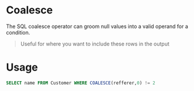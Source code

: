 # Coalesce

The SQL coalesce operator can groom null values into a valid operand for a condition. 

> Useful for where you want to include these rows in the output

# Usage

```sql
SELECT name FROM Customer WHERE COALESCE(refferer,0) != 2
```